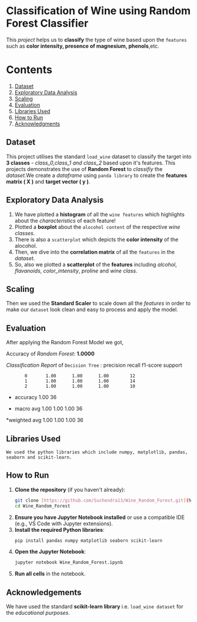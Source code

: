 # Classification of Wine using Random Forest Classifier
  This *project* helps us to **classify** the type of wine based upon the `features` such as **color intensity, presence of magnesium, phenols**,etc.

# Contents
1. [Dataset](#dataset)
2. [Exploratory Data Analysis](#exploratory-data-analysis)
3. [Scaling](#scaling)
4. [Evaluation](#evaluation)
5. [Libraries Used](#libraries-used)
6. [How to Run](#how-to-run)
7. [Acknowledgments](#acknowledgements)

## Dataset
 This project utilises the standard `load_wine` dataset to classify the target into **3 classes** - *class_0,class_1 and class_2* based upon it's features. This projects demonstrates the use of **Random Forest** to *classifiy* the *dataset*.We create a *dataframe* using `panda library` to create the **features matrix ( X )** and **target vector ( y )**.

## Exploratory Data Analysis
1. We have plotted a **histogram** of all the `wine features` which highlights about the *characteristics* of each feature!
2. Plotted a **boxplot** about the `alocohol content` of the respective *wine classes*.
3. There is also a `scatterplot` which depicts the **color intensity** of the alocohol.
4. Then, we dive into the **correlation matrix** of all the `features` in the *dataset*.
5. So, also we plotted a **scatterplot** of the __features__ including *alcohol*, *flavanoids*, *color_intensity*, *proline* and *wine class*.

## Scaling
 Then we used the **Standard Scaler** to scale down all the *features* in order to make our `dataset` look clean and easy to process and apply the model.

## Evaluation
 After applying the Random Forest Model we got,
 
 Accuracy of *Random Forest*: **1.0000**
 
*Classification Report* of `Decision Tree` :
               precision    recall  f1-score   support

           0       1.00      1.00      1.00        12
           1       1.00      1.00      1.00        14
           2       1.00      1.00      1.00        10

   * accuracy                           1.00        36
    
  * macro avg       1.00      1.00      1.00        36
   
*weighted avg       1.00      1.00      1.00        36


## Libraries Used
    We used the python libraries which include numpy, matplotlib, pandas, seaborn and scikit-learn.

## How to Run
1.  **Clone the repository** (if you haven't already):
    ```bash
    git clone [https://github.com/Suchendra13/Wine_Random_Forest.git](https://github.com/Suchendra13/Wine_Random_Forest.git)
    cd Wine_Random_Forest
    ```
2.  **Ensure you have Jupyter Notebook installed** or use a compatible IDE (e.g., VS Code with Jupyter extensions).
3.  **Install the required Python libraries**:
    ```bash
    pip install pandas numpy matplotlib seaborn scikit-learn
    ```
4.  **Open the Jupyter Notebook**:
    ```bash
    jupyter notebook Wine_Random_Forest.ipynb
    ```
5.  **Run all cells** in the notebook.
   
## Acknowledgements
 We have used the standard **scikit-learn library** i.e. `load_wine dataset` for the *educational purposes*.
